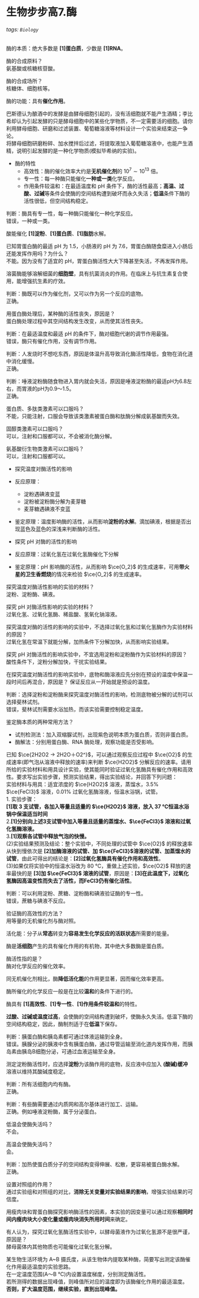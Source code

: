 # 生物步步高7.酶

###### tags: `Biology`

酶的本质：绝大多数是 **[1]蛋白质**，少数是 **[1]RNA**。

酶的合成原料？  
氨基酸或核糖核苷酸。

酶的合成场所？  
核糖体、细胞核等。

酶的功能：具有**催化作用**。

巴斯德认为酿酒中的发酵是由酵母细胞引起的，没有活细胞就不能产生酒精；李比希却认为引起发酵的只是酵母细胞中的某些化学物质，不一定需要活的细胞。请你利用酵母细胞、研磨和过滤装置、葡萄糖溶液等材料设计一个实验来结束这一争论。  
将酵母细胞研磨粉碎、加水搅拌后过滤，将提取液加入葡萄糖溶液中，也能产生酒精，说明引起发酵的是一种化学物质(模拟毕希纳的实验)。

- 酶的特性
    - 高效性：酶的催化效率大约是**无机催化剂**的 $10^7 \sim 10^{13}$ 倍。
    - 专一性：每一种酶只能催化**一种或一类**化学反应。
    - 作用条件较温和：在最适温度和 pH 条件下，酶的活性最高；**高温、过酸、过碱**等条件会使酶的空间结构遭到破坏而永久失活；**低温**条件下酶的活性很低，但空间结构稳定。

判断：酶具有专一性，每一种酶只能催化一种化学反应。  
错误，一种或一类。

酸能催化 **[1]淀粉**、**[1]蛋白质**、**[1]脂肪**水解。

已知胃蛋白酶的最适 pH 为 1.5，小肠液的 pH 为 7.6，胃蛋白酶随食糜进入小肠后还能发挥作用吗？为什么？  
不能。因为没有了适宜的 pH，胃蛋白酶活性大大下降甚至失活，不再发挥作用。

溶菌酶能够溶解细菌的**细胞壁**，具有抗菌消炎的作用。在临床上与抗生素复合使用，能增强抗生素的疗效。

判断：酶既可以作为催化剂，又可以作为另一个反应的底物。  
正确。

用蛋白酶处理后，某种酶的活性丧失，原因是？  
蛋白酶处理过程中其空间结构发生改变，从而使其活性丧失。

判断：在最适温度和最适 pH 的条件下，酶对细胞代谢的调节作用最强。  
错误，酶只有催化作用，没有调节作用。

判断：人发烧时不想吃东西，原因是体温升高导致消化酶活性降低，食物在消化道中消化缓慢。  
正确。

判断：唾液淀粉酶随食物进入胃内就会失活，原因是唾液淀粉酶的最适pH为6.8左右，而胃液的pH为0.9～1.5。  
正确。

蛋白质、多肽类激素可以口服吗？  
不能，只能注射，口服会导致该类激素被蛋白酶和肽酶分解成氨基酸而失效。

固醇类激素可以口服吗？  
可以，注射和口服都可以，不会被消化酶分解。

氨基酸衍生物类激素可以口服吗？  
可以，注射和口服都可以。

- 探究温度对酶活性的影响
- 反应原理：
    - 淀粉遇碘液变蓝
    - 淀粉被淀粉酶分解为麦芽糖
    - 麦芽糖遇碘液不变蓝
- 鉴定原理：温度影响酶的活性，从而影响**淀粉的水解**。滴加碘液，根据是否出现蓝色及蓝色的深浅来判断酶的活性。

- 探究 pH 对酶的活性的影响
- 反应原理：过氧化氢在过氧化氢酶催化下分解
- 鉴定原理：pH 影响酶的活性，从而影响 $\ce{O_2}$ 的生成速率，可用**带火星的卫生香燃烧**的情况来检验 $\ce{O_2}$ 的生成速率。

探究温度对酶活性影响的实验的材料？  
淀粉、淀粉酶、碘液。

探究 pH 对酶活性影响的实验的材料？  
过氧化氢、过氧化氢酶、稀盐酸、氢氧化钠溶液。

探究温度对酶的活性的影响的实验中，不选择过氧化氢和过氧化氢酶作为实验材料的原因？  
过氧化氢在常温下就能分解，加热条件下分解加快，从而影响实验结果。

探究 pH 对酶活性的影响实验中，不宜选用淀粉和淀粉酶作为实验材料的原因？  
酸性条件下，淀粉分解加快，干扰实验结果。

在探究温度对酶活性的影响实验中，底物和酶溶液应先分别在预设的温度中保温一段时间后再混合，原因是？
保证反应从一开始就是预设的温度。  

判断：选择淀粉和淀粉酶来探究温度对酶活性的影响，检测底物被分解的试剂可以选择斐林试剂。  
错误，斐林试剂需要水浴加热，而该实验需要控制稳定温度。

鉴定酶本质的两种常用方法？  
- 试剂检测法：加入双缩脲试剂，出现紫色说明本质为蛋白质，否则非蛋白质。
- 酶解法：分别用蛋白酶、RNA 酶处理，观察功能是否受影响。

已知 $\ce{2H2O2 -> 2H2O＋O2^}$，可以通过观察反应过程中 $\ce{O2}$ 的生成速率(即气泡从溶液中释放的速率)来判断 $\ce{H2O2}$ 分解反应的速率。请用所给的实验材料和用具设计实验，使其能同时验证过氧化氢酶具有催化作用和高效性。要求写出实验步骤，预测实验结果，得出实验结论，并回答下列问题：<br>实验材料与用具：适宜浓度的 $\ce{H2O2}$ 溶液，蒸馏水，3.5% $\ce{FeCl3}$ 溶液，0.01% 过氧化氢酶溶液，恒温水浴锅，试管。<br>1. 实验步骤：<br>**[1]取 3 支试管，各加入等量且适量的 $\ce{H2O2}$ 溶液，<b>放入 37 ℃恒温水浴锅中保温适当时间</b>**<br>2.**[1]分别向上述3支试管中加入等量且适量的蒸馏水、$\ce{FeCl3}$ 溶液和过氧化氢酶溶液。**<br>3.**[1]观察各试管中释放气泡的快慢。**  
(2)实验结果预测及结论：整个实验中，不同处理的试管中 $\ce{O2}$ 的释放速率从快到慢依次是 **[2]加酶溶液的试管、加 $\ce{FeCl3}$溶液的试管、加蒸馏水的试管**，由此可得出的结论是：**[2]过氧化氢酶具有催化作用和高效性**。  
(3)如果仅将实验中的恒温水浴改为 80 ℃，重做上述实验，$\ce{O2}$ 释放的速率最快的是 **[3]加 $\ce{FeCl3}$ 溶液的试管**，原因是：**[3]在此温度下，过氧化氢酶因高温变性而失去了活性，而FeCl3仍有催化活性**。

判断：可以利用淀粉、蔗糖、淀粉酶和碘液验证酶的专一性。  
错误，蔗糖与碘液不反应。

验证酶的高效性的方法？  
用等量的无机催化剂与酶对照。

活化能：分子从**常态**转变为**容易发生化学反应的活跃状态**所需要的能量。

酶是**活细胞**产生的具有催化作用的有机物，其中绝大多数酶是蛋白质。

酶活性指的是？  
酶对化学反应的催化效率。

同无机催化剂相比，酶**降低活化能**的作用更显著，因而催化效率更高。

酶所催化的化学反应一般是在比较**温和**的条件下进行的。

酶具有 **[1]高效性**、**[1]专一性**、**[1]作用条件较温和**的特性。

**过酸、过碱或温度过高**，会使酶的空间结构遭到破坏，使酶永久失活。低温下酶的空间结构稳定，因此，酶制剂适于在**低温**下保存。

判断：胰蛋白酶和胰岛素都可通过体液运输到全身。  
错误。胰腺分泌的胰液中含有胰蛋白酶，通过导管运输至消化道内发挥作用，而胰岛素由胰岛B细胞分泌，可通过血液运输至全身。

测定淀粉酶活性时，应选择**淀粉**为该酶作用的底物，反应液中应加入 **(酸碱)缓冲**溶液以维持其酸碱度稳定。

判断：所有活细胞内均有酶。  
正确。

判断：有些酶需要通过内质网和高尔基体进行加工、运输。  
正确。例如唾液淀粉酶，属于分泌蛋白。

低温会使酶失活吗？  
不会。

高温会使酶失活吗？  
会。

判断：加热使蛋白质分子的空间结构变得伸展、松散，更容易被蛋白酶水解。  
正确。

设置对照组的作用？  
通过实验组和对照组的对比，**消除无关变量对实验结果的影响**，增强实验结果的可信度。

用瘦肉块和胃蛋白酶探究影响酶活性的因素，本实验的因变量可以通过观察**相同时间内瘦肉块大小变化量或瘦肉块消失所用时间**来确定。

有人认为，探究过氧化氢酶活性实验中，以酵母菌液作为过氧化氢源不是很严谨，原因是？  
酵母菌体内其他物质也可能催化过氧化氢分解。

某生物生活环境为 A~B 摄氏度，从该生物体内提取某种酶，简要写出测定该酶催化作用最适温度的实验思路。  
在一定温度范围(A～B ℃)内设置温度梯度，分别测定酶活性。  
若所测得的数据出现峰值，则峰值所对应的温度即为该酶催化作用的最适温度。  
**否则，扩大温度范围，继续实验，直到出现峰值。**

